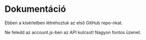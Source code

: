# Dokumentáció 

Ebben a kísérletben létrehoztuk az első GitHub repo-nkat. 

Ne feledd az account.js-ben az API kulcsot!
Nagyon fontos üzenet.
